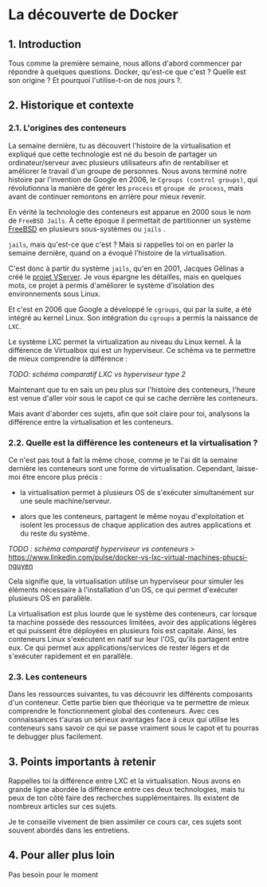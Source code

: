 # La découverte de Docker

## 1. Introduction
Tous comme la première semaine, nous allons d'abord commencer par répondre à quelques questions.
Docker, qu'est-ce que c'est ? Quelle est son origine ? Et pourquoi l'utilise-t-on de nos jours ?.

## 2. Historique et contexte
### 2.1. L'origines des conteneurs
La semaine dernière, tu as découvert l'histoire de la virtualisation et 
expliqué que cette technologie est né du besoin de partager un ordinateur/serveur avec plusieurs utilisateurs afin de rentabiliser et améliorer le travail d'un groupe de personnes.
Nous avons terminé notre histoire par l'invention de Google en 2006, le `Cgroups (control groups)`, 
qui révolutionna la manière de gérer les `process` et `groupe de process`, mais avant de continuer remontons en arrière pour mieux revenir.

En vérité la technologie des conteneurs est apparue en 2000 sous le nom de `FreeBSD Jails`. 
À cette époque il permettait de partitionner un système [FreeBSD](https://www.techno-science.net/definition/7667.html) en plusieurs sous-systèmes ou `jails` . 

`jails`, mais qu'est-ce que c'est ? Mais si rappelles toi on en parler la semaine dernière, quand on a évoqué l'histoire de la virtualisation.

C'est donc à partir du système `jails`, qu'en en 2001, Jacques Gélinas a créé le [projet VServer](https://fr.wikipedia.org/wiki/Linux_Virtual_Server). 
Je vous épargne les détailles, mais en quelques mots, ce projet à permis d'améliorer le système d'isolation des environnements sous Linux. 

Et c'est en 2006 que Google a développé le `cgroups`, qui par la suite, a été intégré au kernel Linux.
Son intégration du `cgroups` a permis la naissance de `LXC`.

Le système LXC permet la virtualization au niveau du Linux kernel. À la différence de Virtualbox qui est un hyperviseur.
Ce schéma va te permettre de mieux comprendre la différence :

*TODO: schéma comparatif LXC vs hyperviseur type 2*


Maintenant que tu en sais un peu plus sur l'histoire des conteneurs, l'heure est venue d'aller voir sous le capot ce qui se cache derrière les conteneurs.

Mais avant d'aborder ces sujets, afin que soit claire pour toi, analysons la différence entre la virtualisation et les conteneurs.

### 2.2. Quelle est la différence les conteneurs et la virtualisation ?
Ce n'est pas tout à fait la même chose, comme je te l'ai dit la semaine dernière les conteneurs sont une forme de virtualisation. 
Cependant, laisse-moi être encore plus précis :

- la virtualisation permet à plusieurs OS de s'exécuter simultanément sur une seule machine/serveur.


- alors que les conteneurs, partagent le même noyau d'exploitation et isolent les processus de chaque application des autres applications et du reste du système.

*TODO : schéma comparatif hyperviseur vs conteneurs* > https://www.linkedin.com/pulse/docker-vs-lxc-virtual-machines-phucsi-nguyen


Cela signifie que, la virtualisation utilise un hyperviseur pour simuler les éléments nécessaire à l'installation d'un OS, 
ce qui permet d'exécuter plusieurs OS en parallèle. 

La virtualisation est plus lourde que le système des conteneurs, car lorsque ta machine possède des ressources limitées, 
avoir des applications légères et qui puissent être déployées en plusieurs fois est capitale. 
Ainsi, les conteneurs Linux s'exécutent en natif sur leur l'OS, qu'ils partagent entre eux.
Ce qui permet aux applications/services de rester légers et de s'exécuter rapidement et en parallèle.


### 2.3. Les conteneurs
Dans les ressources suivantes, tu vas découvrir les différents composants d'un conteneur.
Cette partie bien que théorique va te permettre de mieux comprendre le fonctionnement global des conteneurs.
Avec ces connaissances t'auras un sérieux avantages face à ceux qui utilise les conteneurs sans savoir ce qui se passe vraiment sous le capot 
et tu pourras te debugger plus facilement.


## 3. Points importants à retenir
Rappelles toi la différence entre LXC et la virtualisation. 
Nous avons en grande ligne abordée la différence entre ces deux technologies, mais tu peux de ton côté faire des recherches supplémentaires.
Ils existent de nombreux articles sur ces sujets.

Je te conseille vivement de bien assimiler ce cours car, ces sujets sont souvent abordés dans les entretiens.

## 4. Pour aller plus loin
Pas besoin pour le moment